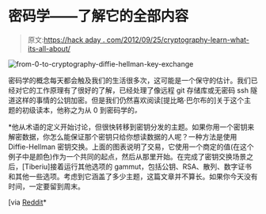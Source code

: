 # 密码学——了解它的全部内容

> 原文:[https://hack aday . com/2012/09/25/cryptography-learn-what-its-all-about/](https://hackaday.com/2012/09/25/cryptography-learn-what-its-all-about/)

![](../Images/cc05b350b1bb66d6245619650061d4f6.png "from-0-to-cryptography-diffie-hellman-key-exchange")

密码学的概念每天都会触及我们的生活很多次，这可能是一个保守的估计。我们已经对它的工作原理有了很好的了解，已经处理了像远程 git 存储库或无密码 ssh 隧道这样的事情的公钥加密。但是我们仍然喜欢阅读[提比略·巴尔布的]关于这个主题的初级读本，他称之为从 0 到密码学的[](http://techblog.rosedu.org/from-0-to-cryptography.html)*。*

 *他从术语的定义开始讨论，但很快转移到密钥分发的主题。如果你用一个密钥来解密数据，你怎么能保证那个密钥只给你想读数据的人呢？一种方法是使用 Diffie-Hellman 密钥交换。上面的图表说明了交易，它使用一个商定的值(在这个例子中是颜色)作为一个共同的起点，然后从那里开始。在完成了密钥交换场景之后，[Tiberiu]接着运行其他选项的 gammut，包括公钥、RSA、散列、数字证书和其他一些选项。考虑到它涵盖了多少主题，这篇文章并不算长。如果你今天没有时间，一定要留到周末。

[via [Reddit](http://www.reddit.com/r/programming/comments/10celr/from_0_to_cryptography/)*